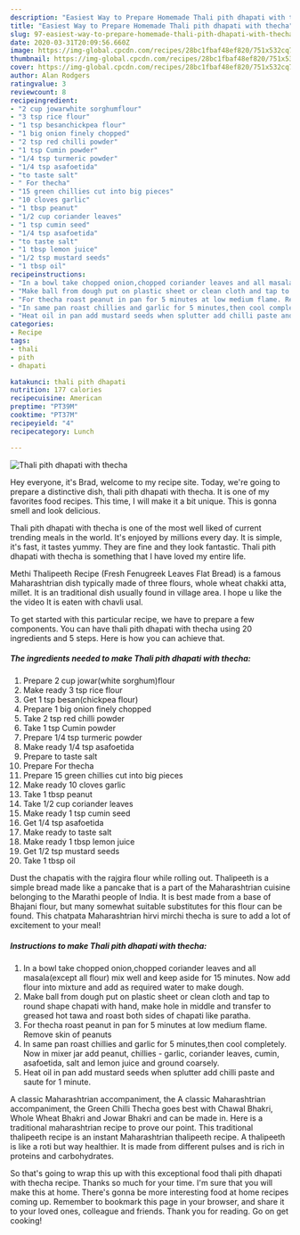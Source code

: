 ```yaml
---
description: "Easiest Way to Prepare Homemade Thali pith dhapati with thecha"
title: "Easiest Way to Prepare Homemade Thali pith dhapati with thecha"
slug: 97-easiest-way-to-prepare-homemade-thali-pith-dhapati-with-thecha
date: 2020-03-31T20:09:56.660Z
image: https://img-global.cpcdn.com/recipes/28bc1fbaf48ef820/751x532cq70/thali-pith-dhapati-with-thecha-recipe-main-photo.jpg
thumbnail: https://img-global.cpcdn.com/recipes/28bc1fbaf48ef820/751x532cq70/thali-pith-dhapati-with-thecha-recipe-main-photo.jpg
cover: https://img-global.cpcdn.com/recipes/28bc1fbaf48ef820/751x532cq70/thali-pith-dhapati-with-thecha-recipe-main-photo.jpg
author: Alan Rodgers
ratingvalue: 3
reviewcount: 8
recipeingredient:
- "2 cup jowarwhite sorghumflour"
- "3 tsp rice flour"
- "1 tsp besanchickpea flour"
- "1 big onion finely chopped"
- "2 tsp red chilli powder"
- "1 tsp Cumin powder"
- "1/4 tsp turmeric powder"
- "1/4 tsp asafoetida"
- "to taste salt"
- " For thecha"
- "15 green chillies cut into big pieces"
- "10 cloves garlic"
- "1 tbsp peanut"
- "1/2 cup coriander leaves"
- "1 tsp cumin seed"
- "1/4 tsp asafoetida"
- "to taste salt"
- "1 tbsp lemon juice"
- "1/2 tsp mustard seeds"
- "1 tbsp oil"
recipeinstructions:
- "In a bowl take chopped onion,chopped coriander leaves and all masala(except all flour) mix well and keep aside for 15 minutes. Now add flour into mixture and add as required water to make dough."
- "Make ball from dough put on plastic sheet or clean cloth and tap to round shape chapati with hand, make hole in middle and transfer to greased hot tawa and roast both sides of chapati like paratha."
- "For thecha roast peanut in pan for 5 minutes at low medium flame. Remove skin of peanuts"
- "In same pan roast chillies and garlic for 5 minutes,then cool completely. Now in mixer jar add peanut, chillies - garlic, coriander leaves, cumin, asafoetida, salt and lemon juice and ground coarsely."
- "Heat oil in pan add mustard seeds when splutter add chilli paste and saute for 1 minute."
categories:
- Recipe
tags:
- thali
- pith
- dhapati

katakunci: thali pith dhapati 
nutrition: 177 calories
recipecuisine: American
preptime: "PT39M"
cooktime: "PT37M"
recipeyield: "4"
recipecategory: Lunch

---
```



![Thali pith dhapati with thecha](https://img-global.cpcdn.com/recipes/28bc1fbaf48ef820/751x532cq70/thali-pith-dhapati-with-thecha-recipe-main-photo.jpg)

Hey everyone, it's Brad, welcome to my recipe site. Today, we're going to prepare a distinctive dish, thali pith dhapati with thecha. It is one of my favorites food recipes. This time, I will make it a bit unique. This is gonna smell and look delicious.

Thali pith dhapati with thecha is one of the most well liked of current trending meals in the world. It's enjoyed by millions every day. It is simple, it's fast, it tastes yummy. They are fine and they look fantastic. Thali pith dhapati with thecha is something that I have loved my entire life.

Methi Thalipeeth Recipe (Fresh Fenugreek Leaves Flat Bread) is a famous Maharashtrian dish typically made of three flours, whole wheat chakki atta, millet. It is an traditional dish usually found in village area. I hope u like the the video It is eaten with chavli usal.


To get started with this particular recipe, we have to prepare a few components. You can have thali pith dhapati with thecha using 20 ingredients and 5 steps. Here is how you can achieve that.

##### The ingredients needed to make Thali pith dhapati with thecha:

1. Prepare 2 cup jowar(white sorghum)flour
1. Make ready 3 tsp rice flour
1. Get 1 tsp besan(chickpea flour)
1. Prepare 1 big onion finely chopped
1. Take 2 tsp red chilli powder
1. Take 1 tsp Cumin powder
1. Prepare 1/4 tsp turmeric powder
1. Make ready 1/4 tsp asafoetida
1. Prepare to taste salt
1. Prepare  For thecha
1. Prepare 15 green chillies cut into big pieces
1. Make ready 10 cloves garlic
1. Take 1 tbsp peanut
1. Take 1/2 cup coriander leaves
1. Make ready 1 tsp cumin seed
1. Get 1/4 tsp asafoetida
1. Make ready to taste salt
1. Make ready 1 tbsp lemon juice
1. Get 1/2 tsp mustard seeds
1. Take 1 tbsp oil


Dust the chapatis with the rajgira flour while rolling out. Thalipeeth is a simple bread made like a pancake that is a part of the Maharashtrian cuisine belonging to the Marathi people of India. It is best made from a base of Bhajani flour, but many somewhat suitable substitutes for this flour can be found. This chatpata Maharashtrian hirvi mirchi thecha is sure to add a lot of excitement to your meal! 

##### Instructions to make Thali pith dhapati with thecha:

1. In a bowl take chopped onion,chopped coriander leaves and all masala(except all flour) mix well and keep aside for 15 minutes. Now add flour into mixture and add as required water to make dough.
1. Make ball from dough put on plastic sheet or clean cloth and tap to round shape chapati with hand, make hole in middle and transfer to greased hot tawa and roast both sides of chapati like paratha.
1. For thecha roast peanut in pan for 5 minutes at low medium flame. Remove skin of peanuts
1. In same pan roast chillies and garlic for 5 minutes,then cool completely. Now in mixer jar add peanut, chillies - garlic, coriander leaves, cumin, asafoetida, salt and lemon juice and ground coarsely.
1. Heat oil in pan add mustard seeds when splutter add chilli paste and saute for 1 minute.


A classic Maharashtrian accompaniment, the A classic Maharashtrian accompaniment, the Green Chilli Thecha goes best with Chawal Bhakri, Whole Wheat Bhakri and Jowar Bhakri and can be made in. Here is a traditional maharashtrian recipe to prove our point. This traditional thalipeeth recipe is an instant Maharashtrian thalipeeth recipe. A thalipeeth is like a roti but way healthier. It is made from different pulses and is rich in proteins and carbohydrates. 

So that's going to wrap this up with this exceptional food thali pith dhapati with thecha recipe. Thanks so much for your time. I'm sure that you will make this at home. There's gonna be more interesting food at home recipes coming up. Remember to bookmark this page in your browser, and share it to your loved ones, colleague and friends. Thank you for reading. Go on get cooking!
